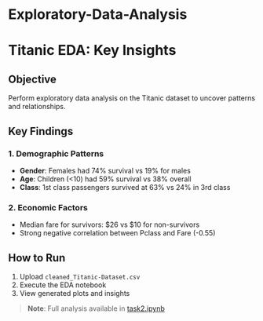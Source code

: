 # Exploratory-Data-Analysis

# Titanic EDA: Key Insights

## Objective
Perform exploratory data analysis on the Titanic dataset to uncover patterns and relationships.

## Key Findings

### 1. Demographic Patterns
- **Gender**: Females had 74% survival vs 19% for males
- **Age**: Children (<10) had 59% survival vs 38% overall
- **Class**: 1st class passengers survived at 63% vs 24% in 3rd class

### 2. Economic Factors
- Median fare for survivors: $26 vs $10 for non-survivors
- Strong negative correlation between Pclass and Fare (-0.55)

## How to Run
1. Upload `cleaned_Titanic-Dataset.csv`
2. Execute the EDA notebook
3. View generated plots and insights

> **Note**: Full analysis available in [task2.ipynb](task2.ipynb)
